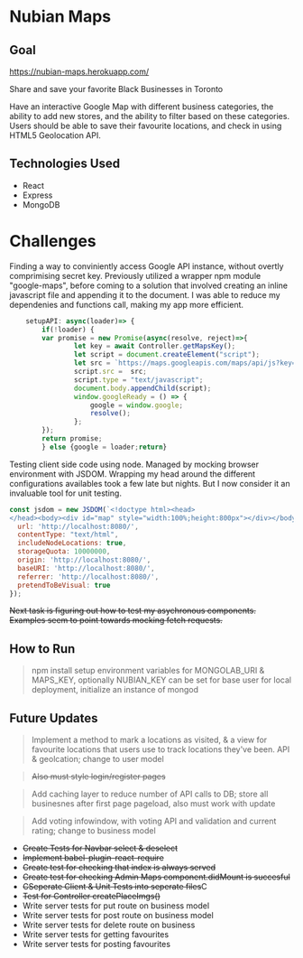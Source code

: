 # Nubian Maps

## Goal

https://nubian-maps.herokuapp.com/

Share and save your favorite Black Businesses in Toronto

Have  an interactive Google Map with different business categories, the ability to add new stores, and the ability to filter based on these categories. Users should be able to save their favourite locations, and check in using HTML5 Geolocation API. 

## Technologies Used

* React 
* Express
* MongoDB

# Challenges

Finding a way to conviniently access Google API instance, without overtly comprimising secret key. Previously utilized a wrapper npm module "google-maps", before coming to a solution that involved creating an inline javascript file and appending it to the document. I was able to reduce my dependenies and functions call, making my app more efficient.

```javascript
    setupAPI: async(loader)=> {
        if(!loader) {
        var promise = new Promise(async(resolve, reject)=>{
                let key = await Controller.getMapsKey();
                let script = document.createElement("script");
                let src = `https://maps.googleapis.com/maps/api/js?key=${key}&libraries=places,geometry&callback=googleReady`
                script.src =  src;
                script.type = "text/javascript";
                document.body.appendChild(script);
                window.googleReady = () => {
                    google = window.google; 
                    resolve();
                };
        });
        return promise;
        } else {google = loader;return}
```

Testing client side code using node. Managed by mocking browser environment with JSDOM. Wrapping my head around the different configurations availables took a few late but nights. But I now consider it an invaluable tool for unit testing. 

```javascript
const jsdom = new JSDOM(`<!doctype html><head>
</head><body><div id="map" style="width:100%;height:800px"></div></body></html>`, {
  url: 'http://localhost:8080/',
  contentType: "text/html",
  includeNodeLocations: true,
  storageQuota: 10000000,
  origin: 'http://localhost:8080/',
  baseURI: 'http://localhost:8080/',
  referrer: 'http://localhost:8080/',
  pretendToBeVisual: true
});
```

~~Next task is figuring out how to test my asychronous components. Examples seem to point towards mocking fetch requests.~~

## How to Run
> npm install
setup environment variables for MONGOLAB_URI & MAPS_KEY, optionally NUBIAN_KEY can be set for base user
for local deployment, initialize an instance of 
>mongod

## Future Updates
>Implement a method to mark a locations as visited, & a view for favourite locations that users use to track locations they've been. API & geolcation; change to user model

>~~Also must style login/register pages~~

>Add caching layer to reduce number of API calls to DB; store all businesnes after first page pageload, also must work with update

>Add voting infowindow, with voting API and validation and current rating; change to business model


  - ~~Create Tests for Navbar select & deselect~~
  - ~~Implement babel-plugin-react-require~~
  - ~~Create test for checking that index is always served~~
  - ~~Create test for checking Admin Maps component.didMount is succesful~~
  - ~~CSeperate Client & Unit Tests into seperate files~~C
  - ~~Test for Controller createPlaceImgs()~~
  - Write server tests for put route on business model
  - Write server tests for post route on business model
  - Write server tests for delete route on business 
  - Write server tests for getting favourites
  - Write server tests for posting favourites


  



